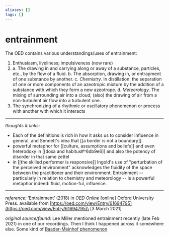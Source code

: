 ```yaml
---
aliases: []
tags: []
---
```


# entrainment

The OED contains various understandings/uses of entrainment:

1. Enthusiasm, liveliness; impulsiveness (now rare)
2. 
	a. The drawing in and carrying along or away of a substance, particles, etc., by the flow of a fluid.
	b. The absorption, drawing in, or entrapment of one substance by another.
	c. _Chemistry_. In distillation: the separation of one or more components of an azeotropic mixture by the addition of a substance with which they form a new azeotrope.
	d. _Meteorology_. The mixing of surrounding air into a cloud; (also) the drawing of air from a non-turbulent air flow into a turbulent one.
3. The synchronizing of a rhythmic or oscillatory phenomenon or process with another with which it interacts


---

_thoughts & links:_

- Each of the definitions is rich in how it asks us to consider influence in general, and Sennett's idea that [[a border is not a boundary]]. 
- powerful metaphor for [[culture, assumptions and beliefs]] and even heterodoxy in [[doxa and habitus#^6db9e6]] and also the potency of disorder in that same zettel
- in [[the skilled performer is responsive]] Ingold's use of "perturbation of the perceived environment" acknowledges the fluidity of the space between the practitioner and their environment. Entrainment -- particularly in relation to chemistry and meteorology -- is a powerful metaphor indeed: fluid, motion-ful, influence.


---

_reference:_ ‘Entrainment’ (2018) in _OED Online_ \[online\] Oxford University Press. available from [https://oed.com/view/Entry/61694795](https://oed.com/view/Entry/61694795)\ \[3 March 2021\]

_original source/found:_ Lee Miller mentioned entrainment recently (late Feb 2021) in one of our recordings. Then I think I happened across it somewhere else. Some kind of [Baader-Meinhof phenomenon](https://en.wikipedia.org/wiki/Frequency_illusion)